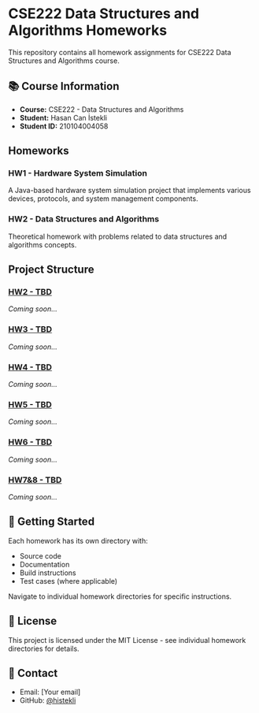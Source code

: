 # CSE222 Data Structures and Algorithms Homeworks

This repository contains all homework assignments for CSE222 Data Structures and Algorithms course.

## 📚 Course Information

- **Course:** CSE222 - Data Structures and Algorithms
- **Student:** Hasan Can İstekli
- **Student ID:** 210104004058

## Homeworks

### HW1 - Hardware System Simulation

A Java-based hardware system simulation project that implements various devices, protocols, and system management components.

### HW2 - Data Structures and Algorithms

Theoretical homework with problems related to data structures and algorithms concepts.

## Project Structure

### [HW2 - TBD](./HW2)

_Coming soon..._

### [HW3 - TBD](./HW3)

_Coming soon..._

### [HW4 - TBD](./HW4)

_Coming soon..._

### [HW5 - TBD](./HW5)

_Coming soon..._

### [HW6 - TBD](./HW6)

_Coming soon..._

### [HW7&8 - TBD](./HW7-8)

_Coming soon..._

## 🚀 Getting Started

Each homework has its own directory with:

- Source code
- Documentation
- Build instructions
- Test cases (where applicable)

Navigate to individual homework directories for specific instructions.

## 📝 License

This project is licensed under the MIT License - see individual homework directories for details.

## 📧 Contact

- Email: [Your email]
- GitHub: [@histekli](https://github.com/histekli)
